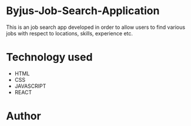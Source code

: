 # Byjus-Job-Search-Application
This is an job search app developed in order to allow users to find various jobs with respect to locations, skills, experience etc.

# Technology used
* HTML 
* CSS 
* JAVASCRIPT 
* REACT

# Author 



































